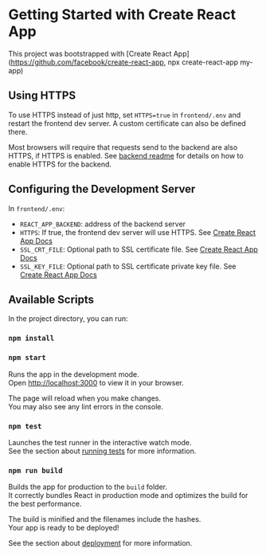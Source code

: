 # Getting Started with Create React App

This project was bootstrapped with [Create React App](https://github.com/facebook/create-react-app, npx create-react-app my-app)

## Using HTTPS

To use HTTPS instead of just http, set `HTTPS=true` in `frontend/.env` and restart the frontend dev server.
A custom certificate can also be defined there.

Most browsers will require that requests send to the backend are also HTTPS, if HTTPS is enabled.
See [backend readme](./../backend/README.md#using-a-ssl-certificate) for details on how to enable HTTPS for the backend.

## Configuring the Development Server

In `frontend/.env`:

-   `REACT_APP_BACKEND`: address of the backend server
-   `HTTPS`: If true, the frontend dev server will use HTTPS. See [Create React App Docs](https://create-react-app.dev/docs/using-https-in-development/)
-   `SSL_CRT_FILE`: Optional path to SSL certificate file. See [Create React App Docs](https://create-react-app.dev/docs/using-https-in-development/)
-   `SSL_KEY_FILE`: Optional path to SSL certificate private key file. See [Create React App Docs](https://create-react-app.dev/docs/using-https-in-development/)

## Available Scripts

In the project directory, you can run:

### `npm install`

### `npm start`

Runs the app in the development mode.\
Open [http://localhost:3000](http://localhost:3000) to view it in your browser.

The page will reload when you make changes.\
You may also see any lint errors in the console.

### `npm test`

Launches the test runner in the interactive watch mode.\
See the section about [running tests](https://facebook.github.io/create-react-app/docs/running-tests) for more information.

### `npm run build`

Builds the app for production to the `build` folder.\
It correctly bundles React in production mode and optimizes the build for the best performance.

The build is minified and the filenames include the hashes.\
Your app is ready to be deployed!

See the section about [deployment](https://facebook.github.io/create-react-app/docs/deployment) for more information.
